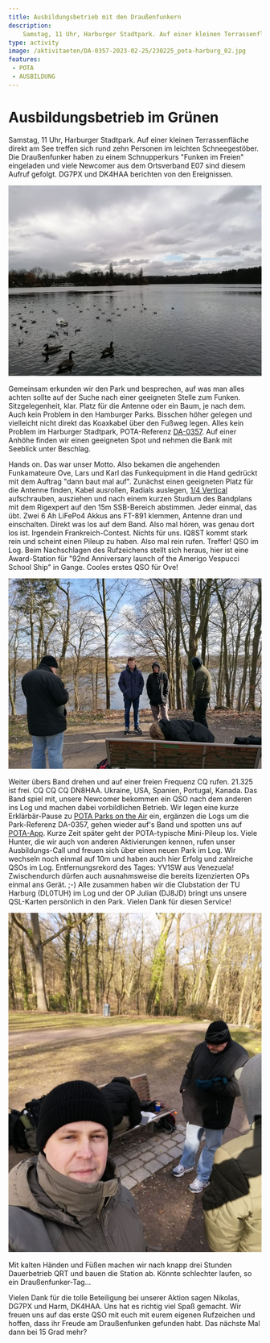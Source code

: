 ```yaml
---
title: Ausbildungsbetrieb mit den Draußenfunkern
description: 
    Samstag, 11 Uhr, Harburger Stadtpark. Auf einer kleinen Terrassenfläche direkt am See treffen sich rund zehn Personen im leichten Schneegestöber. Die Draußenfunker haben zu einem Schnupperkurs "Funken im Freien" eingeladen und viele Newcomer aus dem Ortsverband E07 sind diesem Aufruf gefolgt. DG7PX und DK4HAA berichten von den Ereignissen.
type: activity
image: /aktivitaeten/DA-0357-2023-02-25/230225_pota-harburg_02.jpg
features:
 - POTA
 - AUSBILDUNG
---
```


# Ausbildungsbetrieb im Grünen

Samstag, 11 Uhr, Harburger Stadtpark. Auf einer kleinen Terrassenfläche direkt am See treffen sich rund zehn Personen im leichten Schneegestöber. Die Draußenfunker haben zu einem Schnupperkurs "Funken im Freien" eingeladen und viele Newcomer aus dem Ortsverband E07 sind diesem Aufruf gefolgt. DG7PX und DK4HAA berichten von den Ereignissen.

![](/aktivitaeten/DA-0357-2023-02-25/230225_pota-harburg_01.jpg)

Gemeinsam erkunden wir den Park und besprechen, auf was man alles achten sollte auf der Suche nach einer geeigneten Stelle zum Funken. Sitzgelegenheit, klar. Platz für die Antenne oder ein Baum, je nach dem. Auch kein Problem in den Hamburger Parks. Bisschen höher gelegen und vielleicht nicht direkt das Koaxkabel über den Fußweg legen. Alles kein Problem im Harburger Stadtpark, POTA-Referenz [DA-0357](https://pota.app/#/park/DA-0357). Auf einer Anhöhe finden wir einen geeigneten Spot und nehmen die Bank mit Seeblick unter Beschlag.

Hands on. Das war unser Motto. Also bekamen die angehenden Funkamateure Ove, Lars und Karl das Funkequipment in die Hand gedrückt mit dem Auftrag "dann baut mal auf". Zunächst einen geeigneten Platz für die Antenne finden, Kabel ausrollen, Radials auslegen, [1/4 Vertical](/diy/teleskop-viertelwellen-vertical.html) aufschrauben, ausziehen und nach einem kurzen Studium des Bandplans mit dem Rigexpert auf den 15m SSB-Bereich abstimmen. Jeder einmal, das übt. Zwei 6 Ah LiFePo4 Akkus ans FT-891 klemmen, Antenne dran und einschalten. Direkt was los auf dem Band. Also mal hören, was genau dort los ist. Irgendein Frankreich-Contest. Nichts für uns. IQ8ST kommt stark rein und scheint einen Pileup zu haben. Also mal rein rufen. Treffer! QSO im Log. Beim Nachschlagen des Rufzeichens stellt sich heraus, hier ist eine Award-Station für "92nd Anniversary launch of the Amerigo Vespucci School Ship" in Gange. Cooles erstes QSO für Ove!

![](/aktivitaeten/DA-0357-2023-02-25/230225_pota-harburg_02.jpg)

Weiter übers Band drehen und auf einer freien Frequenz CQ rufen. 21.325 ist frei. CQ CQ CQ DN8HAA. Ukraine, USA, Spanien, Portugal, Kanada. Das Band spiel mit, unsere Newcomer bekommen ein QSO nach dem anderen ins Log und machen dabei vorbildlichen Betrieb. Wir legen eine kurze Erklärbär-Pause zu [POTA Parks on the Air](https://parksontheair.com/) ein, ergänzen die Logs um die Park-Referenz DA-0357, gehen wieder auf's Band und spotten uns auf [POTA-App](https://pota.app/#). Kurze Zeit später geht der POTA-typische Mini-Pileup los. Viele Hunter, die wir auch von anderen Aktivierungen kennen, rufen unser Ausbildungs-Call und freuen sich über einen neuen Park im Log. Wir wechseln noch einmal auf 10m und haben auch hier Erfolg und zahlreiche QSOs im Log. Entfernungsrekord des Tages: YV1SW aus Venezuela! Zwischendurch dürfen auch ausnahmsweise die bereits lizenzierten OPs einmal ans Gerät. ;-) Alle zusammen haben wir die Clubstation der TU Harburg (DL0TUH) im Log und der OP Julian (DJ8JD) bringt uns unsere QSL-Karten persönlich in den Park. Vielen Dank für diesen Service!

![](/aktivitaeten/DA-0357-2023-02-25/230225_pota-harburg_03.jpg)


Mit kalten Händen und Füßen machen wir nach knapp drei Stunden Dauerbetrieb QRT und bauen die Station ab. Könnte schlechter laufen, so ein Draußenfunker-Tag...

Vielen Dank für die tolle Beteiligung bei unserer Aktion sagen Nikolas, DG7PX und Harm, DK4HAA. Uns hat es richtig viel Spaß gemacht. Wir freuen uns auf das erste QSO mit euch mit eurem eigenen Rufzeichen und hoffen, dass ihr Freude am Draußenfunken gefunden habt. Das nächste Mal dann bei 15 Grad mehr? 

